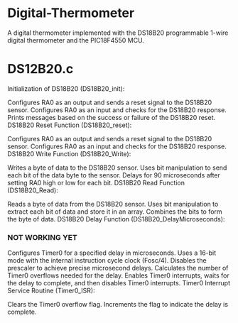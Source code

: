 # Digital-Thermometer
A digital thermometer implemented with the DS18B20 programmable 1-wire digital thermometer and the PIC18F4550 MCU.

# DS12B20.c
Initialization of DS18B20 (DS18B20_init):

Configures RA0 as an output and sends a reset signal to the DS18B20 sensor.
Configures RA0 as an input and checks for the DS18B20 response.
Prints messages based on the success or failure of the DS18B20 reset.
DS18B20 Reset Function (DS18B20_reset):

Configures RA0 as an output and sends a reset signal to the DS18B20 sensor.
Configures RA0 as an input and checks for the DS18B20 response.
DS18B20 Write Function (DS18B20_Write):

Writes a byte of data to the DS18B20 sensor.
Uses bit manipulation to send each bit of the data byte to the sensor.
Delays for 90 microseconds after setting RA0 high or low for each bit.
DS18B20 Read Function (DS18B20_Read):

Reads a byte of data from the DS18B20 sensor.
Uses bit manipulation to extract each bit of data and store it in an array.
Combines the bits to form the byte of data.
DS18B20 Delay Function (DS18B20_DelayMicroseconds):

### NOT WORKING YET 
Configures Timer0 for a specified delay in microseconds.
Uses a 16-bit mode with the internal instruction cycle clock (Fosc/4).
Disables the prescaler to achieve precise microsecond delays.
Calculates the number of Timer0 overflows needed for the delay.
Enables Timer0 interrupts, waits for the delay to complete, and then disables Timer0 interrupts.
Timer0 Interrupt Service Routine (Timer0_ISR):

Clears the Timer0 overflow flag.
Increments the flag to indicate the delay is complete.

